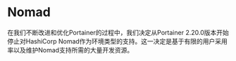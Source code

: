 # Nomad

在我们不断改进和优化Portainer的过程中，我们决定从Portainer 2.20.0版本开始停止对HashiCorp Nomad作为环境类型的支持。这一决定是基于有限的用户采用率以及维护Nomad支持所需的大量开发资源。
